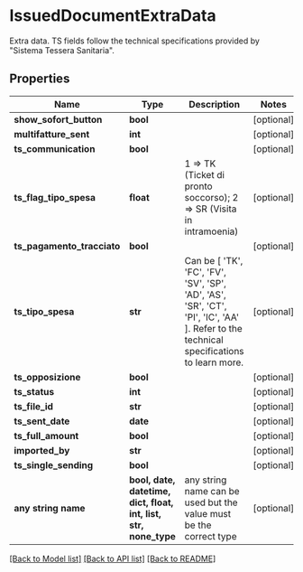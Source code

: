 # IssuedDocumentExtraData

Extra data. TS fields follow the technical specifications provided by \"Sistema Tessera Sanitaria\".

## Properties
Name | Type | Description | Notes
------------ | ------------- | ------------- | -------------
**show_sofort_button** | **bool** |  | [optional] 
**multifatture_sent** | **int** |  | [optional] 
**ts_communication** | **bool** |  | [optional] 
**ts_flag_tipo_spesa** | **float** | 1 &#x3D;&gt; TK (Ticket di pronto soccorso); 2 &#x3D;&gt; SR (Visita in intramoenia) | [optional] 
**ts_pagamento_tracciato** | **bool** |  | [optional] 
**ts_tipo_spesa** | **str** | Can be [ &#39;TK&#39;, &#39;FC&#39;, &#39;FV&#39;, &#39;SV&#39;, &#39;SP&#39;, &#39;AD&#39;, &#39;AS&#39;, &#39;SR&#39;, &#39;CT&#39;, &#39;PI&#39;, &#39;IC&#39;, &#39;AA&#39; ]. Refer to the technical specifications to learn more. | [optional] 
**ts_opposizione** | **bool** |  | [optional] 
**ts_status** | **int** |  | [optional] 
**ts_file_id** | **str** |  | [optional] 
**ts_sent_date** | **date** |  | [optional] 
**ts_full_amount** | **bool** |  | [optional] 
**imported_by** | **str** |  | [optional] 
**ts_single_sending** | **bool** |  | [optional] 
**any string name** | **bool, date, datetime, dict, float, int, list, str, none_type** | any string name can be used but the value must be the correct type | [optional]

[[Back to Model list]](../README.md#documentation-for-models) [[Back to API list]](../README.md#documentation-for-api-endpoints) [[Back to README]](../README.md)


